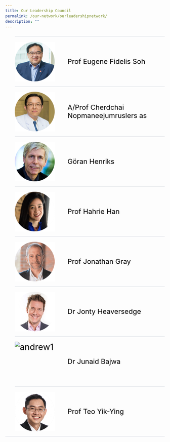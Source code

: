```yaml
---
title: Our Leadership Council
permalink: /our-network/ourleadershipnetwork/
description: ""
---
```

<style>
    ul.jekyllcodex_accordion {
      position: center;
      margin: 1.4rem 0 !important;
      border-bottom: 1px solid #DBDFE4;
      padding-bottom: 0;
      font-size: 1.25em;
    }

    ul.jekyllcodex_accordion li {
      border-top: 1px solid #DBDFE4;
      list-style: none;
      margin: 0 auto 0 0 !important;
    }

    ul.jekyllcodex_accordion li input {
      display: none;
    }

    ul.jekyllcodex_accordion li label {
      display: flex;
	    justify-content: space-around;
	    align-items: center;
      cursor: pointer;
      padding: 16px 0;
      margin: 0;
      font-size: 18px;
      color: #000000;
      margin-right: 41px;
      font-size: 1.25em;
    }
	
    ul.jekyllcodex_accordion li label img {
      display: flex;
	    justify-content: space-around;
	    align-items: center;
      cursor: pointer;
      margin: 0;
      font-size: 18px;
      color: #000000;
      margin-right: 41px;
      font-size: 1.25em;
    }

    ul.jekyllcodex_accordion li div {
      padding: 0;
      height: 0;
      overflow: hidden;
      transition: height 0.8s ease-in-out;
    }

    ul.jekyllcodex_accordion li input:checked+label {
      font-weight: 600;
      margin-right: 41px;
    }

    ul.jekyllcodex_accordion li input:checked+label+div {
      display: block;
      height: auto;
      padding: 0;
     overflow: visible;
	   margin: none;
	
    }

    ul.jekyllcodex_accordion li input:checked+label+div p {
      margin-bottom: 24px;
      margin-right: 41px;
    }

    ul.jekyllcodex_accordion li input:checked+label+div p:where(ul.jekyllcodex_accordion li input:checked+label+div p a) {
      margin: 32px 0;
    }

    ul.jekyllcodex_accordion li label::before {
      content: url("https://d33wubrfki0l68.cloudfront.net/2726d99e678e7823e23532634fdd6e83dfe96a99/c39dd/images/chevron-down.svg");
      color: #A6192E;
      font-weight: 400;
      font-size: 1.25em;
      line-height: 1.1rem;
      padding: 0;
      position: absolute;
      right: 0.5rem;
    }

    ul.jekyllcodex_accordion li input:checked+label::before {
      content: url("https://d33wubrfki0l68.cloudfront.net/7468164d2fc2ad4fdea648e6cf2de622c2f70892/1819b/images/chevron-up.svg");
      transform: rotateZ(180deg);
      color: #A6192E;
    }

    ul.jekyllcodex_accordion li ul li {
      list-style-type: disc;
      border-top: 0;
    }

    ul.jekyllcodex_accordion li ol li {
      list-style-type: decimal;
      border-top: 0;
    }

    ul.jekyllcodex_accordion li:hover label {
      color: #A6192E;
    }

    img {
      float: left;
      margin-right: 15px;
	
    }

    p {
      overflow: auto;
      max-width: 500px;
      max-height: 300px;
    }
  </style>


  <ul class="jekyllcodex_accordion">
	    <li>
      <input id="accordion-b0" type="checkbox">
      <label for="accordion-b0">
        <img alt="andrew1" style="width:126px;height:125px;float: left;" src="/images/Chairman.png">
        	Prof Eugene Fidelis Soh
      </label>
      <div>
        <p><strong>27 March 2023</strong></p>
        <style>
          img {
            float: left;
            vertical-align: middle;
          }
          p {
            overflow: auto;
            max-width: 550px;
            max-height: 300px;
            font-size: 1em;
          }
        </style>
        <img style="width:242px;height:148px;margin-right:15px;" alt="chi" src="/images/Masterclass/15%20masterclass_patrick.jpg">
        <p>
          <b><u>The 5Cs of Community Leadership</u></b><br>
          <b>Mr Patrick Tay</b><br>
          <em>Assistant Secretary-General of NTUC and Member of Parliament of Pioneer SMC</em><br><br>
          Description
        </p>
      </div>
    </li>
    <li>
      <input id="accordion-b1" type="checkbox">
      <label for="accordion-b1">
        <img alt="andrew1" style="width:126px;height:125px;float: left;" src="/images/Leaders/prof%20cherdchai-01.png">
        A/Prof Cherdchai Nopmaneejumruslers as
      </label>
      <div>
        <p><strong>27 March 2023</strong></p>
        <style>
          img {
            float: left;
            vertical-align: middle;
          }
          p {
            overflow: auto;
            max-width: 550px;
            max-height: 300px;
            font-size: 1em;
          }
        </style>
        <img style="width:242px;height:148px;margin-right:15px;" alt="chi" src="/images/Masterclass/15%20masterclass_patrick.jpg">
        <p>
          <b><u>The 5Cs of Community Leadership</u></b><br>
          <b>Mr Patrick Tay</b><br>
          <em>Assistant Secretary-General of NTUC and Member of Parliament of Pioneer SMC</em><br><br>
          Description
        </p>
      </div>
    </li>
		    <li>
      <input id="accordion-b2" type="checkbox">
      <label for="accordion-b2">
        <img alt="andrew1" style="width:126px;height:125px;float: left;" src="/images/Leaders/go╠êran%20henriks_01%20copy.png">
        Göran Henriks
      </label>
      <div>
        <p><strong>27 March 2023</strong></p>
        <style>
          img {
            float: left;
            vertical-align: middle;
          }
          p {
            overflow: auto;
            max-width: 550px;
            max-height: 300px;
            font-size: 1em;
          }
        </style>
        <img style="width:242px;height:148px;margin-right:15px;" alt="chi" src="/images/Masterclass/15%20masterclass_patrick.jpg">
        <p>
          <b><u>The 5Cs of Community Leadership</u></b><br>
          <b>Mr Patrick Tay</b><br>
          <em>Assistant Secretary-General of NTUC and Member of Parliament of Pioneer SMC</em><br><br>
          Description
        </p>
      </div>
    </li>
	    <li>
      <input id="accordion-b3" type="checkbox">
      <label for="accordion-b3">
        <img alt="andrew1" style="width:126px;height:125px" src="/images/Leaders/prof%20hahrie%20han-01-min.png">
        Prof Hahrie Han
      </label>
      <div>
        <p><strong>27 March 2023</strong></p>
        <style>
          img {
            float: left;
            vertical-align: middle;
          }
          p {
            overflow: auto;
            max-width: 550px;
            max-height: 300px;
            font-size: 1em;
          }
        </style>
        <img style="width:242px;height:148px;margin-right:15px;" alt="chi" src="/images/Masterclass/15%20masterclass_patrick.jpg">
        <p>
          <b><u>The 5Cs of Community Leadership</u></b><br>
          <b>Mr Patrick Tay</b><br>
          <em>Assistant Secretary-General of NTUC and Member of Parliament of Pioneer SMC</em><br><br>
          Description
        </p>
      </div>
    </li>
	    <li>
      <input id="accordion-b4" type="checkbox">
      <label for="accordion-b4">
        <img alt="andrew1" style="width:126px;height:125px;" src="/images/Leaders/prof%20jonathon%20gray-01.png">
        Prof Jonathan Gray
      </label>
      <div>
        <p><strong>27 March 2023</strong></p>
        <style>
          img {
            float: left;
            vertical-align: middle;
          }
          p {
            overflow: auto;
            max-width: 550px;
            max-height: 300px;
            font-size: 1em;
          }
        </style>
        <img style="width:242px;height:148px;margin-right:15px;" alt="chi" src="/images/Masterclass/15%20masterclass_patrick.jpg">
        <p>
          <b><u>The 5Cs of Community Leadership</u></b><br>
          <b>Mr Patrick Tay</b><br>
          <em>Assistant Secretary-General of NTUC and Member of Parliament of Pioneer SMC</em><br><br>
          Description
        </p>
      </div>
    </li>
	    <li>
      <input id="accordion-b5" type="checkbox">
      <label for="accordion-b5">
        <img alt="andrew1" style="width:126px;height:125px" src="/images/Leaders/jonty_heaversedge-01.png">
       Dr Jonty Heaversedge
      </label>
      <div>
        <p><strong>27 March 2023</strong></p>
        <style>
          img {
            float: left;
            vertical-align: middle;
          }
          p {
            overflow: auto;
            max-width: 550px;
            max-height: 300px;
            font-size: 1em;
          }
        </style>
        <img style="width:242px;height:148px;margin-right:15px;" alt="chi" src="/images/Masterclass/15%20masterclass_patrick.jpg">
        <p>
          <b><u>The 5Cs of Community Leadership</u></b><br>
          <b>Mr Patrick Tay</b><br>
          <em>Assistant Secretary-General of NTUC and Member of Parliament of Pioneer SMC</em><br><br>
          Description
        </p>
      </div>
    </li>
	    <li>
      <input id="accordion-b1" type="checkbox">
      <label for="accordion-b1">
        <img alt="andrew1" style="width:126px;height:125px" src="/images/Leaders/dr%20junaid%20bajwa-01.png">
        Dr Junaid Bajwa
      </label>
      <div>
        <p><strong>27 March 2023</strong></p>
        <style>
          img {
            float: left;
            vertical-align: middle;
          }
          p {
            overflow: auto;
            max-width: 550px;
            max-height: 300px;
            font-size: 1em;
          }
        </style>
        <img style="width:242px;height:148px;margin-right:15px;" alt="chi" src="/images/Masterclass/15%20masterclass_patrick.jpg">
        <p>
          <b><u>The 5Cs of Community Leadership</u></b><br>
          <b>Mr Patrick Tay</b><br>
          <em>Assistant Secretary-General of NTUC and Member of Parliament of Pioneer SMC</em><br><br>
          Description
        </p>
      </div>
    </li>
	    <li>
      <input id="accordion-b1" type="checkbox">
      <label for="accordion-b1">
        <img alt="andrew1" style="width:126px;height:125px" src="/images/Leaders/profteoyy.png">
        Prof Teo Yik-Ying
      </label>
      <div>
        <p><strong>27 March 2023</strong></p>
        <style>
          img {
            float: left;
            vertical-align: middle;
          }
          p {
            overflow: auto;
            max-width: 550px;
            max-height: 300px;
            font-size: 1em;
          }
        </style>
        <img style="width:242px;height:148px;margin-right:15px;" alt="chi" src="/images/Masterclass/15%20masterclass_patrick.jpg">
        <p>
          <b><u>The 5Cs of Community Leadership</u></b><br>
          <b>Mr Patrick Tay</b><br>
          <em>Assistant Secretary-General of NTUC and Member of Parliament of Pioneer SMC</em><br><br>
          Description
        </p>
      </div>
    </li>

</ul>